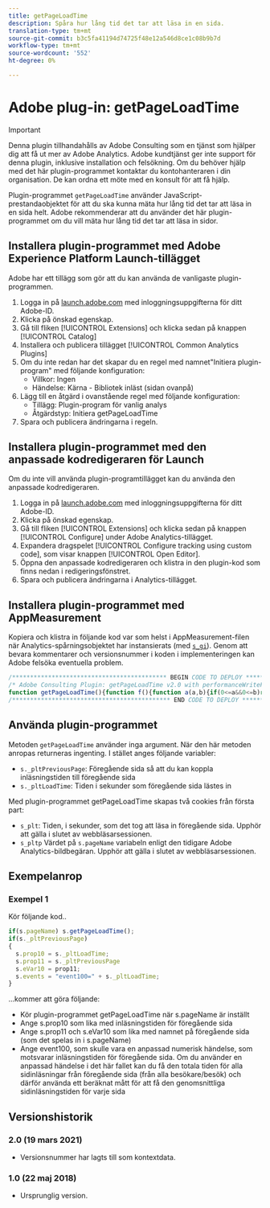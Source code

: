 ```yaml
---
title: getPageLoadTime
description: Spåra hur lång tid det tar att läsa in en sida.
translation-type: tm+mt
source-git-commit: b3c5fa41194d74725f48e12a546d8ce1c08b9b7d
workflow-type: tm+mt
source-wordcount: '552'
ht-degree: 0%

---
```



# Adobe plug-in: getPageLoadTime

>[!IMPORTANT]
>
>Denna plugin tillhandahålls av Adobe Consulting som en tjänst som hjälper dig att få ut mer av Adobe Analytics. Adobe kundtjänst ger inte support för denna plugin, inklusive installation och felsökning. Om du behöver hjälp med det här plugin-programmet kontaktar du kontohanteraren i din organisation. De kan ordna ett möte med en konsult för att få hjälp.

Plugin-programmet `getPageLoadTime` använder JavaScript-prestandaobjektet för att du ska kunna mäta hur lång tid det tar att läsa in en sida helt. Adobe rekommenderar att du använder det här plugin-programmet om du vill mäta hur lång tid det tar att läsa in sidor.

## Installera plugin-programmet med Adobe Experience Platform Launch-tillägget

Adobe har ett tillägg som gör att du kan använda de vanligaste plugin-programmen.

1. Logga in på [launch.adobe.com](https://launch.adobe.com) med inloggningsuppgifterna för ditt Adobe-ID.
1. Klicka på önskad egenskap.
1. Gå till fliken [!UICONTROL Extensions] och klicka sedan på knappen [!UICONTROL Catalog]
1. Installera och publicera tillägget [!UICONTROL Common Analytics Plugins]
1. Om du inte redan har det skapar du en regel med namnet&quot;Initiera plugin-program&quot; med följande konfiguration:
   * Villkor: Ingen
   * Händelse: Kärna - Bibliotek inläst (sidan ovanpå)
1. Lägg till en åtgärd i ovanstående regel med följande konfiguration:
   * Tillägg: Plugin-program för vanlig analys
   * Åtgärdstyp: Initiera getPageLoadTime
1. Spara och publicera ändringarna i regeln.

## Installera plugin-programmet med den anpassade kodredigeraren för Launch

Om du inte vill använda plugin-programtillägget kan du använda den anpassade kodredigeraren.

1. Logga in på [launch.adobe.com](https://launch.adobe.com) med inloggningsuppgifterna för ditt Adobe-ID.
1. Klicka på önskad egenskap.
1. Gå till fliken [!UICONTROL Extensions] och klicka sedan på knappen [!UICONTROL Configure] under Adobe Analytics-tillägget.
1. Expandera dragspelet [!UICONTROL Configure tracking using custom code], som visar knappen [!UICONTROL Open Editor].
1. Öppna den anpassade kodredigeraren och klistra in den plugin-kod som finns nedan i redigeringsfönstret.
1. Spara och publicera ändringarna i Analytics-tillägget.

## Installera plugin-programmet med AppMeasurement

Kopiera och klistra in följande kod var som helst i AppMeasurement-filen när Analytics-spårningsobjektet har instansierats (med [`s_gi`](../functions/s-gi.md)). Genom att bevara kommentarer och versionsnummer i koden i implementeringen kan Adobe felsöka eventuella problem.

```js
/******************************************* BEGIN CODE TO DEPLOY *******************************************/
/* Adobe Consulting Plugin: getPageLoadTime v2.0 with performanceWriteFull, performanceWritePart, performanceCheck, and performanceRead helper functions (Requires AppMeasurement and the p_fo plugin) */
function getPageLoadTime(){function f(){function a(a,b){if(0<=a&&0<=b)return 6E4>a-b&&0<=a-b?parseFloat((a-b)/1E3).toFixed(2):60}var b=performance.timing;0<b.loadEventEnd&&(clearInterval(window.pi),""===window.cookieRead("s_plt")&&(window.cookieWrite("s_plt",a(b.loadEventEnd,b.navigationStart)),window.cookieWrite("s_pltp",window.pageName)));window.ptc=b.loadEventEnd}if(arguments&&"-v"===arguments[0])return{plugin:"getPageLoadTime",version:"2.0"};var c=function(){if("undefined"!==typeof window.s_c_il)for(var a=0,b;a<window.s_c_il.length;a++)if(b=window.s_c_il[a],b._c&&"s_c"===b._c)return b}();"undefined"!==typeof c&&(c.contextData.getPageLoadTime="2.0");window.pageName="undefined"!==typeof c&&c.pageName||"";window.cookieWrite=window.cookieWrite||function(a,b,e){if("string"===typeof a){var c=window.location.hostname,h=window.location.hostname.split(".").length-1;if(c&&!/^[0-9.]+$/.test(c)){h=2<h?h:2;var d=c.lastIndexOf(".");if(0<=d){for(;0<=d&&1<h;)d=c.lastIndexOf(".",d-1),h--;d=0<d?c.substring(d):c}}g=d;b="undefined"!==typeof b?""+b:"";if(e||""===b)if(""===b&&(e=-60),"number"===typeof e){var k=new Date;k.setTime(k.getTime()+6E4*e)}else k=e;return a&&(document.cookie=encodeURIComponent(a)+"="+encodeURIComponent(b)+"; path=/;"+(e?" expires="+k.toUTCString()+";":"")+(g?" domain="+g+";":""),"undefined"!==typeof cookieRead)?cookieRead(a)===b:!1}};window.cookieRead=window.cookieRead||function(a){if("string"===typeof a)a=encodeURIComponent(a);else return"";var b=" "+document.cookie,c=b.indexOf(" "+a+"="),f=0>c?c:b.indexOf(";",c);return(a=0>c?"":decodeURIComponent(b.substring(c+2+a.length,0>f?b.length:f)))?a:""};window.p_fo=window.p_fo||function(a){window.__fo||(window.__fo={});if(window.__fo[a])return!1;window.__fo[a]={};return!0};"undefined"!==typeof performance&&p_fo("performance")&&((c=performance,c.clearResourceTimings(),""!==window.cookieRead("s_plt")&&(0<c.timing.loadEventEnd&&clearInterval(window.pi),window._pltLoadTime=window.cookieRead("s_plt"),window._pltPreviousPage=window.cookieRead("s_pltp"),window.cookieWrite("s_plt",""),window.cookieWrite("s_pltp","")),0===c.timing.loadEventEnd)?window.pi=setInterval(function(){f()},250):0<c.timing.loadEventEnd&&(window.ptc?window.ptc===c.timing.loadEventEnd&&1===c.getEntries().length&&(window.pwp=setInterval(function(){var a=performance;0<a.getEntries().length&&(window.ppfe===a.getEntries().length?clearInterval(window.pwp):window.ppfe=a.getEntries().length);""===window.cookieRead("s_plt")&&(window.cookieWrite("s_plt",((a.getEntries()[a.getEntries().length-1].responseEnd-a.getEntries()[0].startTime)/1E3).toFixed(2)),window.cookieWrite("s_pltp",window.pageName))},500)):f()))};
/******************************************** END CODE TO DEPLOY ********************************************/
```

## Använda plugin-programmet

Metoden `getPageLoadTime` använder inga argument. När den här metoden anropas returneras ingenting. I stället anges följande variabler:

* `s._pltPreviousPage`: Föregående sida så att du kan koppla inläsningstiden till föregående sida
* `s._pltLoadTime`: Tiden i sekunder som föregående sida lästes in

Med plugin-programmet getPageLoadTime skapas två cookies från första part:

* `s_plt`: Tiden, i sekunder, som det tog att läsa in föregående sida. Upphör att gälla i slutet av webbläsarsessionen.
* `s_pltp` Värdet på  `s.pageName` variabeln enligt den tidigare Adobe Analytics-bildbegäran. Upphör att gälla i slutet av webbläsarsessionen.

## Exempelanrop

### Exempel 1

Kör följande kod..

```js
if(s.pageName) s.getPageLoadTime();
if(s._pltPreviousPage)
{
  s.prop10 = s._pltLoadTime;
  s.prop11 = s._pltPreviousPage
  s.eVar10 = prop11;
  s.events = "event100=" + s._pltLoadTime;
}
```

...kommer att göra följande:

* Kör plugin-programmet getPageLoadTime när s.pageName är inställt
* Ange s.prop10 som lika med inläsningstiden för föregående sida
* Ange s.prop11 och s.eVar10 som lika med namnet på föregående sida (som det spelas in i s.pageName)
* Ange event100, som skulle vara en anpassad numerisk händelse, som motsvarar inläsningstiden för föregående sida.   Om du använder en anpassad händelse i det här fallet kan du få den totala tiden för alla sidinläsningar från föregående sida (från alla besökare/besök) och därför använda ett beräknat mått för att få den genomsnittliga sidinläsningstiden för varje sida

## Versionshistorik

### 2.0 (19 mars 2021)

* Versionsnummer har lagts till som kontextdata.

### 1.0 (22 maj 2018)

* Ursprunglig version.
